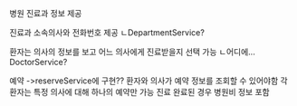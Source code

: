 병원
 진료과 정보 제공

진료과
 소속의사와 전화번호 제공
 ㄴDepartmentService?

환자는 의사의 정보를 보고 어느 의사에게 진료받을지 선택 가능
ㄴ어디에... DoctorService?

예약 ->reserveService에 구현??
환자와 의사가 예약 정보를 조회할 수 있어야함
각 환자는 특정 의사에 대해 하나의 예약만 가능
진료 완료된 경우 병원비 정보 포함
